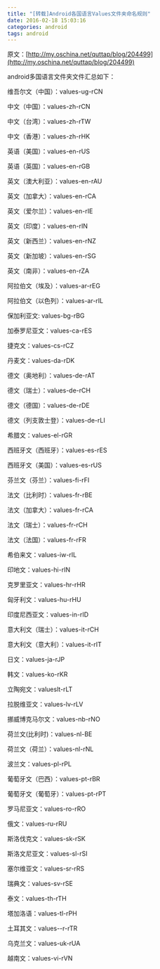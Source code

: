 ```yaml
---
title: "[转载]Android各国语言Values文件夹命名规则"
date: 2016-02-18 15:03:16
categories: android
tags: android
---
```

原文：[http://my.oschina.net/quttap/blog/204499](http://my.oschina.net/quttap/blog/204499)

android多国语言文件夹文件汇总如下：

维吾尔文（中国）：values-ug-rCN

中文（中国）：values-zh-rCN

中文（台湾）：values-zh-rTW

中文（香港）：values-zh-rHK
 <!-- more -->

英语（美国）：values-en-rUS

英语（英国）：values-en-rGB

英文（澳大利亚）：values-en-rAU

英文（加拿大）：values-en-rCA

英文（爱尔兰）：values-en-rIE

英文（印度）：values-en-rIN

英文（新西兰）：values-en-rNZ

英文（新加坡）：values-en-rSG

英文（南非）：values-en-rZA

阿拉伯文（埃及）：values-ar-rEG

阿拉伯文（以色列）：values-ar-rIL

保加利亚文:  values-bg-rBG

加泰罗尼亚文：values-ca-rES

捷克文：values-cs-rCZ

丹麦文：values-da-rDK

德文（奥地利）：values-de-rAT

德文（瑞士）：values-de-rCH

德文（德国）：values-de-rDE

德文（列支敦士登）：values-de-rLI

希腊文：values-el-rGR

西班牙文（西班牙）：values-es-rES

西班牙文（美国）：values-es-rUS

芬兰文（芬兰）：values-fi-rFI

法文（比利时）：values-fr-rBE

法文（加拿大）：values-fr-rCA

法文（瑞士）：values-fr-rCH

法文（法国）：values-fr-rFR

希伯来文：values-iw-rIL

印地文：values-hi-rIN

克罗里亚文：values-hr-rHR

匈牙利文：values-hu-rHU

印度尼西亚文：values-in-rID

意大利文（瑞士）：values-it-rCH

意大利文（意大利）：values-it-rIT

日文：values-ja-rJP

韩文：values-ko-rKR

立陶宛文：valueslt-rLT

拉脱维亚文：values-lv-rLV

挪威博克马尔文：values-nb-rNO

荷兰文(比利时)：values-nl-BE

荷兰文（荷兰）：values-nl-rNL

波兰文：values-pl-rPL

葡萄牙文（巴西）：values-pt-rBR

葡萄牙文（葡萄牙）：values-pt-rPT

罗马尼亚文：values-ro-rRO

俄文：values-ru-rRU

斯洛伐克文：values-sk-rSK

斯洛文尼亚文：values-sl-rSI

塞尔维亚文：values-sr-rRS

瑞典文：values-sv-rSE

泰文：values-th-rTH

塔加洛语：values-tl-rPH

土耳其文：values--r-rTR

乌克兰文：values-uk-rUA

越南文：values-vi-rVN
